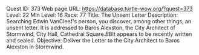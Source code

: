 Quest ID: 373
Web page URL: https://database.turtle-wow.org/?quest=373
Level: 22
Min Level: 16
Race: 77
Title: The Unsent Letter
Description: Searching Edwin VanCleef's person, you discover, among other things, an unsent letter. It is addressed to Baros Alexston, the City Architect of Stormwind, City Hall, Cathedral Square.$B$BIt appears to be recently written and sealed.
Objective: Deliver the Letter to the City Architect to Baros Alexston in Stormwind.
